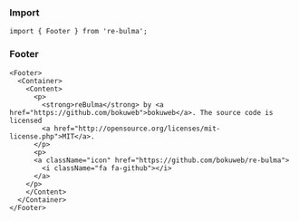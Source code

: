   ### Import
  
  `import { Footer } from 're-bulma';`
  
  ### Footer

    <Footer>
      <Container>
        <Content>
          <p>
            <strong>reBulma</strong> by <a href="https://github.com/bokuweb">bokuweb</a>. The source code is licensed
            <a href="http://opensource.org/licenses/mit-license.php">MIT</a>.
          </p>
          <p>
          <a className="icon" href="https://github.com/bokuweb/re-bulma">
            <i className="fa fa-github"></i>
          </a>
        </p>
        </Content>
      </Container>
    </Footer>
